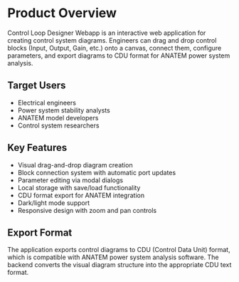 # Product Overview

Control Loop Designer Webapp is an interactive web application for creating control system diagrams. Engineers can drag and drop control blocks (Input, Output, Gain, etc.) onto a canvas, connect them, configure parameters, and export diagrams to CDU format for ANATEM power system analysis.

## Target Users
- Electrical engineers
- Power system stability analysts  
- ANATEM model developers
- Control system researchers

## Key Features
- Visual drag-and-drop diagram creation
- Block connection system with automatic port updates
- Parameter editing via modal dialogs
- Local storage with save/load functionality
- CDU format export for ANATEM integration
- Dark/light mode support
- Responsive design with zoom and pan controls

## Export Format
The application exports control diagrams to CDU (Control Data Unit) format, which is compatible with ANATEM power system analysis software. The backend converts the visual diagram structure into the appropriate CDU text format.